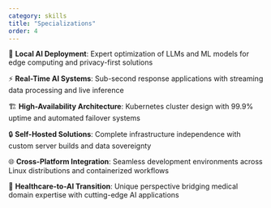 ```yaml
---
category: skills
title: "Specializations"
order: 4
---
```


🎯 **Local AI Deployment**: Expert optimization of LLMs and ML models for edge computing and privacy-first solutions

⚡ **Real-Time AI Systems**: Sub-second response applications with streaming data processing and live inference

🏗️ **High-Availability Architecture**: Kubernetes cluster design with 99.9% uptime and automated failover systems

🔒 **Self-Hosted Solutions**: Complete infrastructure independence with custom server builds and data sovereignty

🌐 **Cross-Platform Integration**: Seamless development environments across Linux distributions and containerized workflows

🔄 **Healthcare-to-AI Transition**: Unique perspective bridging medical domain expertise with cutting-edge AI applications